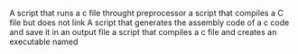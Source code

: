 A script that runs a c file throught preprocessor
a script that compiles a C file but does not link
A script that generates the assembly code of a c code and save it in an output file
a script that compiles a c file and creates an executable named
